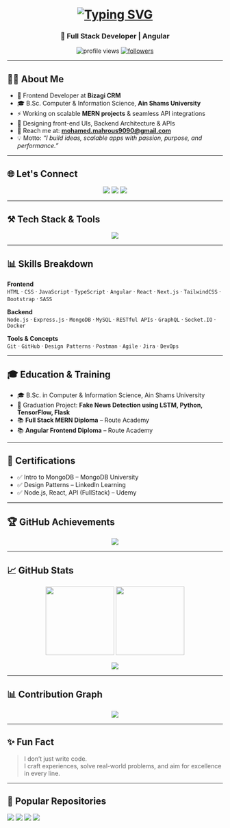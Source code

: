 <h1 align="center">
  <a href="https://git.io/typing-svg">
    <img src="https://readme-typing-svg.demolab.com?font=Fira+Code&size=28&pause=1000&center=true&vCenter=true&width=500&lines=Hi+%F0%9F%91%8B%2C+I'm+Ahmed+Hossam;Frontend+Developer+at+Engaz+AI;Angular+%7C+MERN+%7C+API+Lover" alt="Typing SVG" />
  </a>
</h1>
<h3 align="center">🚀 Full Stack Developer | Angular </h3>

<p align="center">
  <img src="https://komarev.com/ghpvc/?username=mohamedx9090&label=Profile%20views&color=0e75b6&style=flat" alt="profile views" />
  <a href="https://github.com/mohamedx9090?tab=followers"><img src="https://img.shields.io/github/followers/mohamedx9090?label=Followers&style=social" alt="followers"></a>
</p>

---

## 👨‍💻 About Me
- 🔭 Frontend Developer at **Bizagi CRM**  
- 🎓 B.Sc. Computer & Information Science, **Ain Shams University**  
- ⚡ Working on scalable **MERN projects** & seamless API integrations  
- 🎨 Designing front-end UIs, Backend Architecture & APIs  
- 📧 Reach me at: **mohamed.mahrous9090@gmail.com**  
- 💡 Motto: *“I build ideas, scalable apps with passion, purpose, and performance.”*  

---

## 🌐 Let's Connect
<p align="center">
  <a href="mailto:mohamed.mahrous9090@gmail.com"><img src="https://img.shields.io/badge/Gmail-D14836?style=for-the-badge&logo=gmail&logoColor=white"></a>
  <a href="https://linkedin.com/in/mohamedmahrous9090"><img src="https://img.shields.io/badge/LinkedIn-0077B5?style=for-the-badge&logo=linkedin&logoColor=white"></a>
  <a href="https://facebook.com/mohamedmahrous9090"><img src="https://img.shields.io/badge/Facebook-1877F2?style=for-the-badge&logo=facebook&logoColor=white"></a>
</p>

---

## ⚒️ Tech Stack & Tools
<p align="center">
  <img src="https://skillicons.dev/icons?i=html,css,js,ts,angular,react,nodejs,express,mongodb,mysql,postgres,docker,git,github,figma,postman,bootstrap,sass,vscode" />
</p>

---

## 📊 Skills Breakdown

**Frontend**  
`HTML` · `CSS` · `JavaScript` · `TypeScript` · `Angular` · `React` · `Next.js` · `TailwindCSS` · `Bootstrap` · `SASS`

**Backend**  
`Node.js` · `Express.js` · `MongoDB` · `MySQL` · `RESTful APIs` · `GraphQL` · `Socket.IO` · `Docker`

**Tools & Concepts**  
`Git` · `GitHub` · `Design Patterns` · `Postman` · `Agile` · `Jira` · `DevOps`

---

## 🎓 Education & Training
- 🎓 B.Sc. in Computer & Information Science, Ain Shams University  
- 📝 Graduation Project: **Fake News Detection using LSTM, Python, TensorFlow, Flask**  
- 📚 **Full Stack MERN Diploma** – Route Academy  
- 📚 **Angular Frontend Diploma** – Route Academy  

---

## 📜 Certifications
- ✅ Intro to MongoDB – MongoDB University  
- ✅ Design Patterns – LinkedIn Learning  
- ✅ Node.js, React, API (FullStack) – Udemy  

---

## 🏆 GitHub Achievements
<p align="center">
  <img src="https://github-profile-trophy.vercel.app/?username=mohamedx9090&theme=onedark&no-frame=true&row=1&column=6" />
</p>

---

## 📈 GitHub Stats
<p align="center">
  <img src="https://github-readme-stats.vercel.app/api?username=mohamedx9090&show_icons=true&theme=radical" height="160px"/>
  <img src="https://github-readme-stats.vercel.app/api/top-langs/?username=mohamedx9090&layout=compact&theme=radical" height="160px"/>
</p>

<p align="center">
  <img src="https://streak-stats.demolab.com?user=mohamedx9090&theme=radical&hide_border=true" />
</p>

---

## 📊 Contribution Graph
<p align="center">
  <img src="https://github-readme-activity-graph.vercel.app/graph?username=mohamedx9090&theme=react-dark&hide_border=true" />
</p>

---

## ✨ Fun Fact
> I don’t just write code.  
> I craft experiences, solve real-world problems, and aim for excellence in every line.

---

## 📌 Popular Repositories
<p align="left">
  <a href="https://github.com/mohamedx9090/weatherApp"><img src="https://github-readme-stats.vercel.app/api/pin/?username=mohamedx9090&repo=weatherApp&theme=radical" /></a>
  <a href="https://github.com/mohamedx9090/ProductWebApplication"><img src="https://github-readme-stats.vercel.app/api/pin/?username=mohamedx9090&repo=ProductWebApplication&theme=radical" /></a>
  <a href="https://github.com/mohamedx9090/CRUDOperation"><img src="https://github-readme-stats.vercel.app/api/pin/?username=mohamedx9090&repo=CRUDOperation&theme=radical" /></a>
  <a href="https://github.com/mohamedx9090/noze-react-music"><img src="https://github-readme-stats.vercel.app/api/pin/?username=mohamedx9090&repo=noze-react-music&theme=radical" /></a>
</p>
